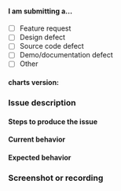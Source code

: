 #### I am submitting a...

- [ ] Feature request
- [ ] Design defect
- [ ] Source code defect
- [ ] Demo/documentation defect
- [ ] Other

#### charts version:

### Issue description

#### Steps to produce the issue

#### Current behavior

#### Expected behavior

### Screenshot or recording
